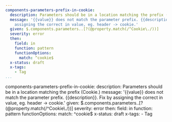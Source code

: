 ```yaml
---
components-parameters-prefix-in-cookie:
  description: Parameters should be in a location matching the prefix (Cookie.)
  message: '{{value}} does not match the parameter prefix. {{description}}. Fix by
    assigning the correct in value, eg. header -> cookie.'
  given: $.components.parameters..[?(@property.match(/^Cookie\./))]
  severity: error
  then:
    field: in
    function: pattern
    functionOptions:
      match: ^cookie$
  x-status: draft
  x-tags:
    - Tag      
...
```

components-parameters-prefix-in-cookie:
  description: Parameters should be in a location matching the prefix (Cookie.)
  message: '{{value}} does not match the parameter prefix. {{description}}. Fix by
    assigning the correct in value, eg. header -> cookie.'
  given: $.components.parameters..[?(@property.match(/^Cookie\./))]
  severity: error
  then:
    field: in
    function: pattern
    functionOptions:
      match: ^cookie$
  x-status: draft
  x-tags:
    - Tag      